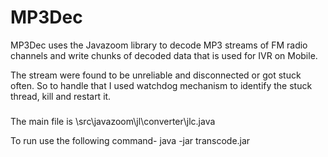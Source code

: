 # MP3Dec
MP3Dec uses the Javazoom library to decode MP3 streams of FM radio channels and write chunks of decoded data that is used for IVR on Mobile.

The stream were found to be unreliable and disconnected or got stuck often. So to handle that I used watchdog mechanism to identify the stuck thread, kill and restart it.

###
The main file is \src\javazoom\jl\converter\jlc.java

To run use the following command-
java -jar transcode.jar

